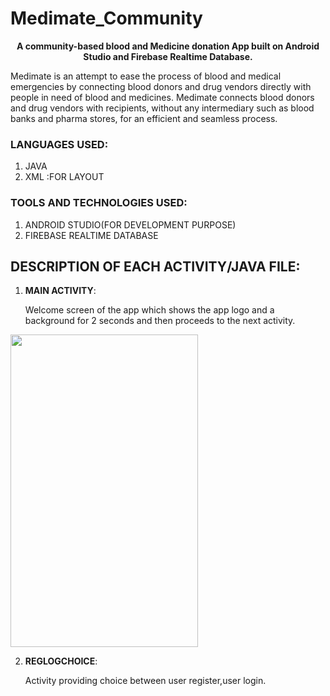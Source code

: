 # Medimate_Community
<p align="center">
     <b>A community-based blood and Medicine donation  App built on Android Studio and Firebase Realtime Database.</b>
</p>
Medimate is an attempt to ease the process of blood and medical emergencies by connecting blood donors and drug vendors directly with people in need of blood and medicines. Medimate connects blood donors and drug vendors with recipients, without any intermediary such as blood banks and pharma stores, for an efficient and seamless process.


### LANGUAGES USED:
 1. JAVA
 2. XML :FOR LAYOUT

### TOOLS AND TECHNOLOGIES USED:
 1. ANDROID STUDIO(FOR DEVELOPMENT PURPOSE)
 2. FIREBASE REALTIME DATABASE

## DESCRIPTION OF EACH ACTIVITY/JAVA FILE:
1. **MAIN ACTIVITY**:

   Welcome screen of the app which shows the app logo and a background for 2 seconds and then proceeds to the next activity.
 
  <img src="https://user-images.githubusercontent.com/83163103/115993043-747bc500-a5ee-11eb-9763-bcbb308248a1.jpeg" width="300" height="500">
  
   
2. **REGLOGCHOICE**:

   Activity providing choice between user register,user login.
    
 
